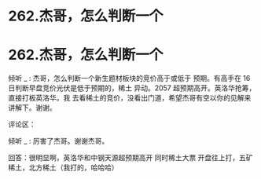 # 262.杰哥，怎么判断一个

# 262.杰哥，怎么判断一个

倾听 _ : 杰哥，怎么判断一个新生题材板块的竞价高于或低于 预期。有高手在 16 日判断早盘竞价光伏是低于预期的，稀土 异动。2057 超预期高开。英洛华抢筹，直接打板英洛华。我 去看稀土的竞价，没看出门道，希望杰哥有空以你的见解来 讲解下。谢谢。

评论区：

倾听 _ : 厉害了杰哥。谢谢杰哥。

回答：很明显啊，英洛华和中钢天源超预期高开 同时稀土大票 开盘往上打，五矿稀土，北方稀土（我打的，哈哈哈）